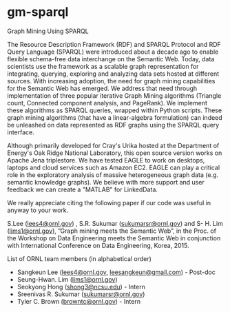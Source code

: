 # gm-sparql
Graph Mining Using SPARQL

The Resource Description Framework (RDF) and SPARQL Protocol and RDF Query Language (SPARQL) were introduced about a decade ago to enable flexible schema-free data interchange on the Semantic Web. Today, data scientists use the framework as a scalable graph representation for integrating, querying, exploring and analyzing data sets hosted at different sources. With increasing adoption, the need for graph mining capabilities for the Semantic Web has emerged. We address that need through implementation of three popular iterative Graph Mining algorithms (Triangle count, Connected component analysis, and PageRank). We implement these algorithms as SPARQL queries, wrapped within Python scripts. These graph mining algorithms (that have a linear-algebra formulation) can indeed be unleashed on data represented as RDF graphs using the SPARQL query interface.

Although primarily developed for Cray's Urika hosted at the Department of Energy's Oak Ridge National Laboratory, this open source version works on Apache Jena triplestore. We have tested EAGLE to work on desktops, laptops and cloud services such as Amazon EC2. EAGLE can play a critical role in the exploratory analysis of massive heterogeneous graph data (e.g. semantic knowledge graphs). We believe with more support and user feedback we can create a "MATLAB" for LinkedData.

We really appreciate citing the following paper if our code was useful in anyway to your work.

S.Lee (lees4@ornl.gov) , S.R. Sukumar (sukumarsr@ornl.gov) and S- H. Lim (lims1@ornl.gov), ”Graph mining meets the Semantic Web”, in the Proc. of the Workshop on Data Engineering meets the Semantic Web in conjunction with International Conference on Data Engineering, Korea, 2015.

List of ORNL team members (in alphabetical order)
* Sangkeun Lee (lees4@ornl.gov, leesangkeun@gmail.com) - Post-doc
* Seung-Hwan. Lim (lims1@ornl.gov)
* Seokyong Hong (shong3@ncsu.edu) - Intern
* Sreenivas R. Sukumar (sukumarsr@ornl.gov)
* Tyler C. Brown (browntc@ornl.gov) - Intern

